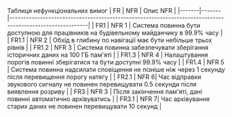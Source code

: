 Таблиця нефункціональних вимог
| FR    | NFR   | Опис NFR                                                                                                 |
|-------|-------|----------------------------------------------------------------------------------------------------------|
| FR1   | NFR 1 | Система повинна бути доступною для працівників на будівельному майданчику в 99.9% часу                   |
| FR1.1 | NFR 2 | Обхід в глибину по навігації має бути небільше трьох рівнів                                              |
| FR1.2 | NFR 3 | Система повинна забезпечувати зберігання історичних даних на 100 ГБ пам'яті                              |
| FR1.3 | NFR 4 | Налаштування порогів повинні зберігатися та бути доступні 99.9% часу                                     |
| FR1.4 | NFR 5 | Система повинна надсилати сповіщення не пізніше ніж через 1 секунду після перевищення порогу натягу      |
| FR2.1 | NFR 6| Час відправки звукового сигналу не повинен перевищувати 0.5 секунди після виявлення розриву              |
| FR3   | NFR 3 | Після закінчення пам'яті, дані повинні автоматично архівуватись                                      |
| FR3.1 | NFR 7| Час архівування старих даних не повинен перевищувати 10 секунд                                           |
